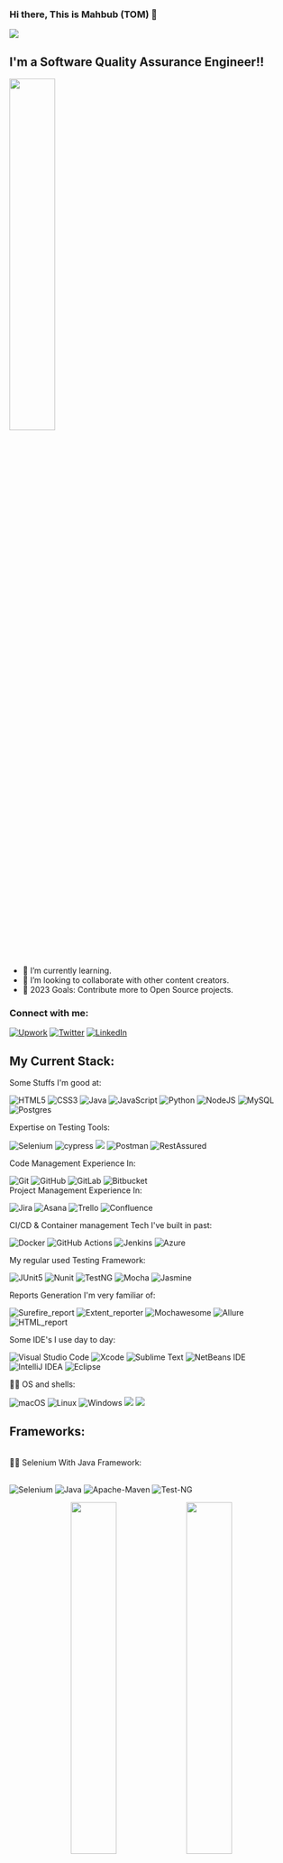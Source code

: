 ### Hi there, This is Mahbub (TOM) 👋

![](https://komarev.com/ghpvc/?username=Mahbub091&style=plastic&color=red)

## I'm a Software Quality Assurance Engineer!!

<img src="https://camo.githubusercontent.com/21aadcba59e67081f84c016e8d1c4cd5bc5f176918d646dbecf1252468e524e6/68747470733a2f2f692e696d6775722e636f6d2f4f37756f5a69712e676966" data-canonical-src="https://i.imgur.com/O7uoZiq.gif" style="max-width: 100%;" width="40%">


- 🌱 I’m currently learning.
- 👯 I’m looking to collaborate with other content creators.
- 🥅 2023 Goals: Contribute more to Open Source projects.

### Connect with me:
[![Upwork](https://img.shields.io/badge/UpWork-6FDA44?style=for-the-badge&logo=Upwork&logoColor=white)](https://www.upwork.com/freelancers/~01bc845856f354174e)
[![Twitter](https://img.shields.io/badge/Twitter-%231DA1F2.svg?style=for-the-badge&logo=Twitter&logoColor=white)](https://twitter.com/tom_sqa/)
[![LinkedIn](https://img.shields.io/badge/linkedin-%230077B5.svg?style=for-the-badge&logo=linkedin&logoColor=white)](https://www.linkedin.com/in/mahbubrahman091/)
<br>

## My Current Stack:

Some Stuffs I'm good at:

![HTML5](https://img.shields.io/badge/html5-%23E34F26.svg?style=for-the-badge&logo=html5&logoColor=white)
![CSS3](https://img.shields.io/badge/css3-%231572B6.svg?style=for-the-badge&logo=css3&logoColor=white)
![Java](https://img.shields.io/badge/Java-ED8B00?style=for-the-badge&logo=openjdk&logoColor=white)
![JavaScript](https://img.shields.io/badge/javascript-%23323330.svg?style=for-the-badge&logo=javascript&logoColor=%23F7DF1E)
![Python](https://img.shields.io/badge/python-3670A0?style=for-the-badge&logo=python&logoColor=ffdd54)
![NodeJS](https://img.shields.io/badge/node.js-6DA55F?style=for-the-badge&logo=node.js&logoColor=white)
![MySQL](https://img.shields.io/badge/mysql-%2300f.svg?style=for-the-badge&logo=mysql&logoColor=white)
![Postgres](https://img.shields.io/badge/postgres-%23316192.svg?style=for-the-badge&logo=postgresql&logoColor=white)
 <br/>
 
Expertise on Testing Tools:
 <br/>
 
![Selenium](https://img.shields.io/badge/-selenium-%43B02A?style=for-the-badge&logo=selenium&logoColor=white)
![cypress](https://img.shields.io/badge/-cypress-%23E5E5E5?style=for-the-badge&logo=cypress&logoColor=058a5e)
<img src="https://img.shields.io/badge/webdriverio-%23EA5906.svg?&style=for-the-badge&logo=webdriverio&logoColor=white" />
![Postman](https://img.shields.io/badge/Postman-FF6C37?style=for-the-badge&logo=postman&logoColor=white)
![RestAssured](https://img.shields.io/badge/-restassured-000000?style=for-the-badge&logo=RestAssured)
<br/>

Code Management Experience In:
<br/>

![Git](https://img.shields.io/badge/git-%23F05033.svg?style=for-the-badge&logo=git&logoColor=white)
![GitHub](https://img.shields.io/badge/github-%23121011.svg?style=for-the-badge&logo=github&logoColor=white)
![GitLab](https://img.shields.io/badge/gitlab-%23181717.svg?style=for-the-badge&logo=gitlab&logoColor=white)
![Bitbucket](https://img.shields.io/badge/bitbucket-%230047B3.svg?style=for-the-badge&logo=bitbucket&logoColor=white)
<br/>
Project Management Experience In:
<br/>

![Jira](https://img.shields.io/badge/jira-%230A0FFF.svg?style=for-the-badge&logo=jira&logoColor=white)
![Asana](https://img.shields.io/badge/-Asana-informational?style=for-the-badge&logo=Asana)
![Trello](https://img.shields.io/badge/Trello-%23026AA7.svg?style=for-the-badge&logo=Trello&logoColor=white)
![Confluence](https://img.shields.io/badge/confluence-%23172BF4.svg?style=for-the-badge&logo=confluence&logoColor=white)
<br/>

CI/CD & Container management Tech I've built in past:
<br/>

![Docker](https://img.shields.io/badge/docker-%230db7ed.svg?style=for-the-badge&logo=docker&logoColor=white)
![GitHub Actions](https://img.shields.io/badge/github%20actions-%232671E5.svg?style=for-the-badge&logo=githubactions&logoColor=white)
![Jenkins](https://img.shields.io/badge/jenkins-%232C5263.svg?style=for-the-badge&logo=jenkins&logoColor=white)
![Azure](https://img.shields.io/badge/azure-%230072C6.svg?style=for-the-badge&logo=microsoftazure&logoColor=white)
<br/>

My regular used Testing Framework:
<br/>

![JUnit5](https://img.shields.io/static/v1?style=for-the-badge&message=JUnit5&color=25A162&logo=JUnit5&logoColor=FFFFFF&label=)
![Nunit](https://img.shields.io/badge/-Nunit-informational?style=for-the-badge&logo=appveyor)
![TestNG](https://img.shields.io/badge/-TestNG-informational?style=for-the-badge&logo=appveyor)
![Mocha](https://img.shields.io/badge/-mocha-%238D6748?style=for-the-badge&logo=mocha&logoColor=white)
![Jasmine](https://img.shields.io/badge/jasmine-%238A4182.svg?style=for-the-badge&logo=jasmine&logoColor=white)
<br/>

Reports Generation I'm very familiar of:
<br/>

![Surefire_report](https://img.shields.io/badge/-Surefire_report-informational?style=for-the-badge&logo=appveyor)
![Extent_reporter](https://img.shields.io/badge/-Extent_reporter-informational?style=for-the-badge&logo=appveyor)
![Mochawesome](https://img.shields.io/badge/-Mochawesome-informational?style=for-the-badge&logo=appveyor)
![Allure](https://img.shields.io/badge/-Allure-informational?style=for-the-badge&logo=appveyor)
![HTML_report](https://img.shields.io/badge/-HTML_report-informational?style=for-the-badge&logo=appveyor)
<br/>

Some IDE's I use day to day:
<br/>

![Visual Studio Code](https://img.shields.io/badge/Visual%20Studio%20Code-0078d7.svg?style=for-the-badge&logo=visual-studio-code&logoColor=white)
![Xcode](https://img.shields.io/badge/Xcode-007ACC?style=for-the-badge&logo=Xcode&logoColor=white)
![Sublime Text](https://img.shields.io/badge/sublime_text-%23575757.svg?style=for-the-badge&logo=sublime-text&logoColor=important)
![NetBeans IDE](https://img.shields.io/badge/NetBeansIDE-1B6AC6.svg?style=for-the-badge&logo=apache-netbeans-ide&logoColor=white)
![IntelliJ IDEA](https://img.shields.io/badge/IntelliJIDEA-000000.svg?style=for-the-badge&logo=intellij-idea&logoColor=white)
![Eclipse](https://img.shields.io/badge/Eclipse-FE7A16.svg?style=for-the-badge&logo=Eclipse&logoColor=white)
<br/>
 
👨‍💻 OS and shells:
<br/>

![macOS](https://img.shields.io/static/v1?style=for-the-badge&message=macOS&color=000000&logo=macOS&logoColor=FFFFFF&label=)
![Linux](https://img.shields.io/static/v1?style=for-the-badge&message=Linux&color=222222&logo=Linux&logoColor=white&label=)
![Windows](https://img.shields.io/static/v1?style=for-the-badge&message=Windows&color=0078D6&logo=Windows&logoColor=FFFFFF&label=)
![](https://img.shields.io/badge/Ubuntu-informational?style=for-the-badge&logo=ubuntu&logoColor=white&color=E95420)
![](https://img.shields.io/badge/Shell-Bash-informational?style=for-the-badge&logo=gnu-bash&logoColor=white&color=4EAA25)
   
## Frameworks:

<br />
👨‍💻 Selenium With Java Framework:
<br />
<br />

![Selenium](https://img.shields.io/badge/-selenium-%43B02A?style=for-the-badge&logo=selenium&logoColor=white)
![Java](https://img.shields.io/badge/Java-ED8B00?style=for-the-badge&logo=openjdk&logoColor=white)
![Apache-Maven](https://img.shields.io/badge/Apache-Maven-%23ED8B00.svg?style=for-the-badge&logo=Apache-Maven&logoColor=#C71A36)
![Test-NG](https://img.shields.io/badge/Test-NG-%23ED8B00.svg?style=for-the-badge&logo=Test-NG&logoColor=appveyor)

<p align="center">
<img width="40%" src="https://github-readme-stats.vercel.app/api?username=Mahbub091&show_icons=true&count_private=true&theme=tokyonight" />
<img width="40%" src="https://github-readme-streak-stats.herokuapp.com/?user=Mahbub091&theme=tokyonight" />
</p>
<details align="center">
    <summary> <code>Click for More Stats</code> </summary>
    <br>
    <img width="35%" src="https://github-readme-stats.vercel.app/api/top-langs/?username=Mahbub091&layout=compact&theme=tokyonight" />
 <br/> 
    <img width="60%" src="https://github-profile-trophy.vercel.app/?username=Mahbub091&theme=onedark" />
</details>

<br/> 
